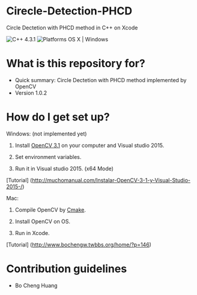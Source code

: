 # Cirecle-Detection-PHCD
Circle Dectetion with PHCD method in C++ on Xcode

![C++ 4.3.1](https://img.shields.io/badge/C++-14-orange.svg)
![Platforms OS X | Windows](https://img.shields.io/badge/Platforms-OS%20X%20%7C%20Windows%20%7C-lightgray.svg)

# What is this repository for? ###

* Quick summary: Circle Dectetion with PHCD method implemented by OpenCV
* Version 1.0.2

# How do I get set up? ###

Windows: (not implemented yet)

1. Install [OpenCV 3.1](http://opencv.org/) on your computer and Visual studio 2015.

2. Set environment variables.

3. Run it in Visual studio 2015. (x64 Mode)

  [Tutorial] (http://muchomanual.com/Instalar-OpenCV-3-1-y-Visual-Studio-2015-/)

Mac:

1. Compile OpenCV by [Cmake](https://cmake.org/).

2. Install OpenCV on OS.

3. Run in Xcode.

  [Tutorial] (http://www.bochengw.twbbs.org/home/?p=146)

# Contribution guidelines ###
* Bo Cheng Huang
